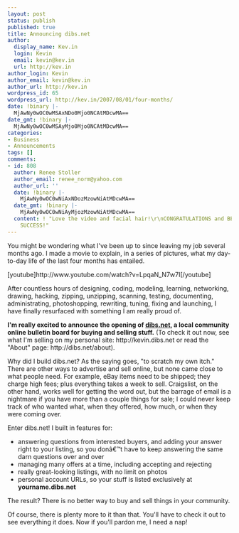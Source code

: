 ```yaml
---
layout: post
status: publish
published: true
title: Announcing dibs.net
author:
  display_name: Kev.in
  login: Kevin
  email: kevin@kev.in
  url: http://kev.in
author_login: Kevin
author_email: kevin@kev.in
author_url: http://kev.in
wordpress_id: 65
wordpress_url: http://kev.in/2007/08/01/four-months/
date: !binary |-
  MjAwNy0wOC0wMSAxNDo0Mjo0NCAtMDcwMA==
date_gmt: !binary |-
  MjAwNy0wOC0wMSAyMjo0Mjo0NCAtMDcwMA==
categories:
- Business
- Announcements
tags: []
comments:
- id: 808
  author: Renee Stoller
  author_email: renee_norm@yahoo.com
  author_url: ''
  date: !binary |-
    MjAwNy0wOC0wNiAxNDozMzowNiAtMDcwMA==
  date_gmt: !binary |-
    MjAwNy0wOC0wNiAyMjozMzowNiAtMDcwMA==
  content: ! "Love the video and facial hair!\r\nCONGRATULATIONS and BEST WISHES FOR
    SUCCESS!"
---
```

<p>You might be wondering what I've been up to since leaving my job several months ago. I made a movie to explain, in a series of pictures, what my day-to-day life of the last four months has entailed.</p>
<p>[youtube]http://www.youtube.com/watch?v=LpqaN_N7w7I[/youtube]</p>
<p>After countless hours of designing, coding, modeling, learning, networking, drawing, hacking, zipping, unzipping, scanning, testing, documenting, administrating, photoshopping, rewriting, tuning, fixing and launching, I have finally resurfaced with something I am really proud of.</p>
<p><strong>I'm really excited to announce the opening of <a href="http://dibs.net">dibs.net</a>, a local community online bulletin board for buying and selling stuff.</strong> (To check it out now, see what I'm selling on my personal site: http://kevin.dibs.net or read the "About" page: http://dibs.net/about).</p>
<p>Why did I build dibs.net? As the saying goes, "to scratch my own itch." There are other ways to advertise and sell online, but none came close to what people need. For example, eBay items need to be shipped; they charge high fees; plus everything takes a week to sell. Craigslist, on the other hand, works well for getting the word out, but the barrage of email is a nightmare if you have more than a couple things for sale; I could never keep track of who wanted what, when they offered, how much, or when they were coming over.</p>
<p>Enter dibs.net! I built in features for:</p>
<ul>
<li>answering questions from interested buyers, and adding your answer right to your listing, so you donâ€™t have to keep answering the same darn questions over and over</li>
<li>managing many offers at a time, including accepting and rejecting</li>
<li>really great-looking listings, with no limit on photos</li>
<li>personal account URLs, so your stuff is listed exclusively at <strong>yourname.dibs.net</strong></li>
</ul>
<p>The result? There is no better way to buy and sell things in your community.</p>
<p>Of course, there is plenty more to it than that. You'll have to check it out to see everything it does. Now if you'll pardon me, I need a nap!</p>
